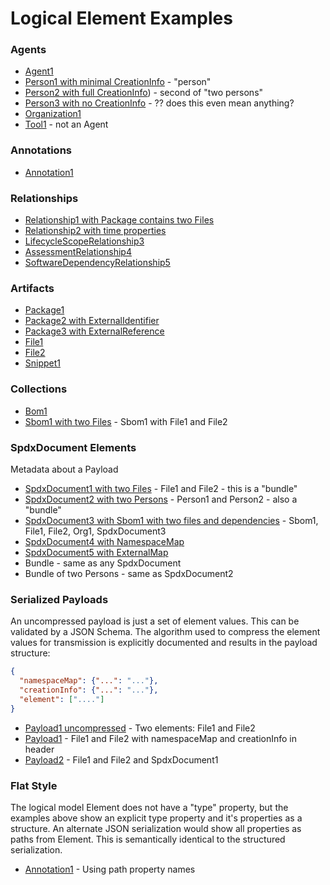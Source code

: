 # Logical Element Examples

### Agents
- [Agent1](examples/agent1.json)
- [Person1 with minimal CreationInfo](examples/person1.json) - "person"
- [Person2 with full CreationInfo](examples/person2.json)) - second of "two persons"
- [Person3 with no CreationInfo](examples/person3.json) - ?? does this even mean anything?
- [Organization1](examples/org1.json)
- [Tool1](examples/tool1.json) - not an Agent

### Annotations
- [Annotation1](examples/annotation1.json)

### Relationships
- [Relationship1 with Package contains two Files](examples/relationship1.json)
- [Relationship2 with time properties](examples/relationship2.json)
- [LifecycleScopeRelationship3](examples/relationship3.json)
- [AssessmentRelationship4](examples/relationship4.json)
- [SoftwareDependencyRelationship5](examples/relationship5.json)

### Artifacts
- [Package1](examples/package1.json)
- [Package2 with ExternalIdentifier](examples/package2.json)
- [Package3 with ExternalReference](examples/package3.json)
- [File1](examples/file1.json)
- [File2](examples/file2.json)
- [Snippet1](examples/snippet1.json)

### Collections
- [Bom1](examples/bom1.json)
- [Sbom1 with two Files](examples/sbom1.json) - Sbom1 with File1 and File2

### SpdxDocument Elements
Metadata about a Payload
- [SpdxDocument1 with two Files](examples/spdx_document1.json) - File1 and File2 - this is a "bundle"
- [SpdxDocument2 with two Persons](examples/spdx_document2.json) - Person1 and Person2 - also a "bundle"
- [SpdxDocument3 with Sbom1 with two files and dependencies](examples/spdx_document3.json) - Sbom1, File1, File2, Org1, SpdxDocument3
- [SpdxDocument4 with NamespaceMap](examples/spdx_document4.json)
- [SpdxDocument5 with ExternalMap](examples/spdx_document5.json)
- Bundle - same as any SpdxDocument
- Bundle of two Persons - same as SpdxDocument2

### Serialized Payloads
An uncompressed payload is just a set of element values.  This can be validated by a JSON Schema.
The algorithm used to compress the element values for transmission is explicitly documented and
results in the payload structure:
```json
{
  "namespaceMap": {"...": "..."},
  "creationInfo": {"...": "..."},
  "element": ["...."]
}
```
- [Payload1 uncompressed](examples/spdx_payload1_uncompressed.json) - Two elements: File1 and File2
- [Payload1](examples/spdx_payload1.json) - File1 and File2 with namespaceMap and creationInfo in header
- [Payload2](examples) - File1 and File2 and SpdxDocument1

### Flat Style
The logical model Element does not have a "type" property, but the examples above show an explicit
type property and it's properties as a structure.  An alternate JSON serialization would show all
properties as paths from Element. This is semantically identical to the structured serialization.
- [Annotation1](examples/annotation1_path.json) - Using path property names